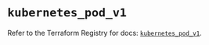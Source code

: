 # `kubernetes_pod_v1`

Refer to the Terraform Registry for docs: [`kubernetes_pod_v1`](https://registry.terraform.io/providers/hashicorp/kubernetes/2.29.0/docs/resources/pod_v1).

